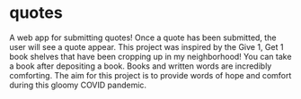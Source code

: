 # quotes

A web app for submitting quotes! Once a quote has been submitted, the user will see a quote appear. 
This project was inspired by the Give 1, Get 1 book shelves that have been cropping up in my neighborhood! You can take a book after depositing a book. Books and written words are incredibly comforting. The aim for this project is to provide words of hope and comfort during this gloomy COVID pandemic. 
